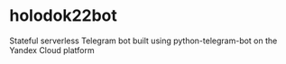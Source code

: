 # holodok22bot

Stateful serverless Telegram bot built using python-telegram-bot on the Yandex Cloud platform
